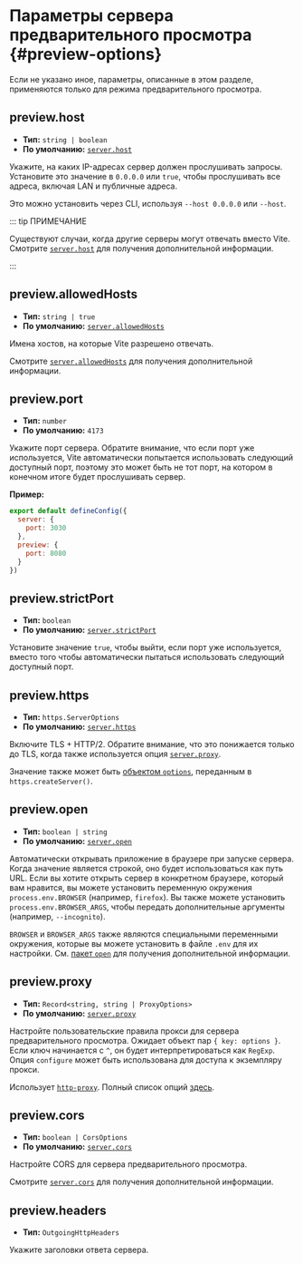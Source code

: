 # Параметры сервера предварительного просмотра {#preview-options}

Если не указано иное, параметры, описанные в этом разделе, применяются только для режима предварительного просмотра.

## preview.host

- **Тип:** `string | boolean`
- **По умолчанию:** [`server.host`](./server-options#server-host)

Укажите, на каких IP-адресах сервер должен прослушивать запросы.
Установите это значение в `0.0.0.0` или `true`, чтобы прослушивать все адреса, включая LAN и публичные адреса.

Это можно установить через CLI, используя `--host 0.0.0.0` или `--host`.

::: tip ПРИМЕЧАНИЕ

Существуют случаи, когда другие серверы могут отвечать вместо Vite.
Смотрите [`server.host`](./server-options#server-host) для получения дополнительной информации.

:::

## preview.allowedHosts

- **Тип:** `string | true`
- **По умолчанию:** [`server.allowedHosts`](./server-options#server-allowedhosts)

Имена хостов, на которые Vite разрешено отвечать.

Смотрите [`server.allowedHosts`](./server-options#server-allowedhosts) для получения дополнительной информации.

## preview.port

- **Тип:** `number`
- **По умолчанию:** `4173`

Укажите порт сервера. Обратите внимание, что если порт уже используется, Vite автоматически попытается использовать следующий доступный порт, поэтому это может быть не тот порт, на котором в конечном итоге будет прослушивать сервер.

**Пример:**

```js
export default defineConfig({
  server: {
    port: 3030
  },
  preview: {
    port: 8080
  }
})
```

## preview.strictPort

- **Тип:** `boolean`
- **По умолчанию:** [`server.strictPort`](./server-options#server-strictport)

Установите значение `true`, чтобы выйти, если порт уже используется, вместо того чтобы автоматически пытаться использовать следующий доступный порт.

## preview.https

- **Тип:** `https.ServerOptions`
- **По умолчанию:** [`server.https`](./server-options#server-https)

Включите TLS + HTTP/2. Обратите внимание, что это понижается только до TLS, когда также используется опция [`server.proxy`](./server-options#server-proxy).

Значение также может быть [объектом `options`](https://nodejs.org/api/https.html#https_https_createserver_options_requestlistener), переданным в `https.createServer()`.

## preview.open

- **Тип:** `boolean | string`
- **По умолчанию:** [`server.open`](./server-options#server-open)

Автоматически открывать приложение в браузере при запуске сервера. Когда значение является строкой, оно будет использоваться как путь URL. Если вы хотите открыть сервер в конкретном браузере, который вам нравится, вы можете установить переменную окружения `process.env.BROWSER` (например, `firefox`). Вы также можете установить `process.env.BROWSER_ARGS`, чтобы передать дополнительные аргументы (например, `--incognito`).

`BROWSER` и `BROWSER_ARGS` также являются специальными переменными окружения, которые вы можете установить в файле `.env` для их настройки. См. [пакет `open`](https://github.com/sindresorhus/open#app) для получения дополнительной информации.

## preview.proxy

- **Тип:** `Record<string, string | ProxyOptions>`
- **По умолчанию:** [`server.proxy`](./server-options#server-proxy)

Настройте пользовательские правила прокси для сервера предварительного просмотра. Ожидает объект пар `{ key: options }`. Если ключ начинается с `^`, он будет интерпретироваться как `RegExp`. Опция `configure` может быть использована для доступа к экземпляру прокси.

Использует [`http-proxy`](https://github.com/http-party/node-http-proxy). Полный список опций [здесь](https://github.com/http-party/node-http-proxy#options).

## preview.cors

- **Тип:** `boolean | CorsOptions`
- **По умолчанию:** [`server.cors`](./server-options#server-cors)

Настройте CORS для сервера предварительного просмотра.

Смотрите [`server.cors`](./server-options#server-cors) для получения дополнительной информации.

## preview.headers

- **Тип:** `OutgoingHttpHeaders`

Укажите заголовки ответа сервера.
